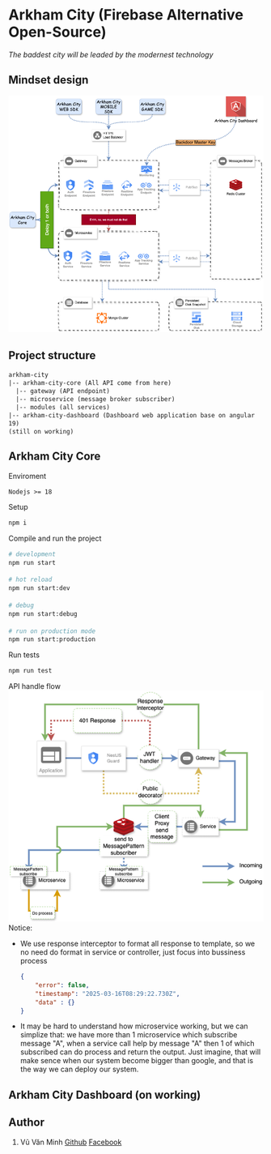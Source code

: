 
# Arkham City (Firebase Alternative Open-Source)
*The baddest city will be leaded by the modernest technology*

## Mindset design
![alt](/docs/images/Main%20Structure.drawio.png)

## Project structure

```
arkham-city
|-- arkham-city-core (All API come from here)
  |-- gateway (API endpoint)
  |-- microservice (message broker subscriber)
  |-- modules (all services)
|-- arkham-city-dashboard (Dashboard web application base on angular 19)
(still on working)
```
## Arkham City Core

Enviroment
```
Nodejs >= 18
```

Setup
```bash
npm i
```

Compile and run the project
```bash
# development
npm run start

# hot reload
npm run start:dev

# debug
npm run start:debug

# run on production mode
npm run start:production
```

Run tests
```bash
npm run test
```

API handle flow
![alt](/docs/images/Main%20Structure-API%20handle.drawio.png)
Notice:
- We use response interceptor to format all response to template, so we no need do format in service or controller, just focus into bussiness process
    ```json
    {
        "error": false,
        "timestamp": "2025-03-16T08:29:22.730Z",
        "data" : {}
    }
    ```
- It may be hard to understand how microservice working, but we can simplize that: we have more than 1 microservice which subscribe message "A", when a service call help by message "A" then 1 of which subscribed can do process and return the output. Just imagine, that will make sence when our system become bigger than google, and that is the way we can deploy our system.

## Arkham City Dashboard (on working)

## Author
1. Vũ Văn Minh [Github](https://github.com/min3rd) [Facebook](https://fb.com/min3rd)
